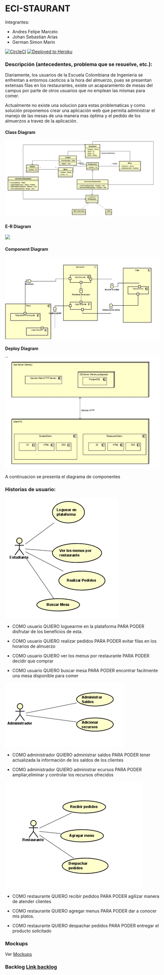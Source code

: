 ﻿# ECI-STAURANT

Integrantes:
* Andres Felipe Marcelo
* Johan Sebastian Arias
* German Simon Marin


[![CircleCI](https://circleci.com/gh/ECI-Staurant-App/ECI-Staurant.svg?style=svg)](https://circleci.com/gh/ECI-Staurant-App/ECI-Staurant)
[![Deployed to Heroku](https://www.herokucdn.com/deploy/button.png)](https://ecistaurant.herokuapp.com/)

### Descripción (antecedentes, problema que se resuelve, etc.):
Diariamente, los usuarios de la Escuela Colombiana de Ingenieria se enfrentan a entornos caoticos a la hora del almuerzo, pues se presentan extensas filas en los restaurantes, existe un acaparamiento de mesas del campus por parte de otros usuarios que no emplean las mismas para comer.

Actualmente no existe una solucion para estas problematicas y como solución proponemos crear una aplicación web que permita administrar el manejo de las mesas de una manera mas óptima y el pedido de los almuerzos a travez de la aplicación.


#### Class Diagram

![](img/class.png)

#### E-R Diagram

![](img/e-R.jpg)

#### Component Diagram

![](img/componentes.jpg)

#### Deploy Diagram

![](img/despliegue.jpg)

A continuacion se presenta el diagrama de componentes

### Historias de usuario:

![](img/casoest.png)

* COMO usuario
QUIERO loguearme en la plataforma
PARA PODER disfrutar de los beneficios de esta. 


* COMO usuario
QUIERO realizar pedidos
PARA PODER evitar filas en los horarios de almuerzo

* COMO usuario
QUIERO ver los menus por restaurante
PARA PODER decidir que comprar
  
* COMO usuario
QUIERO buscar mesa
PARA PODER encontrar facilmente una mesa disponible para comer


   
 ![](img/adm.png)
 
  
* COMO administrador
QUIERO administrar saldos
PARA PODER tener actualizada la información de los saldos de los clientes


* COMO administrador
  QUIERO administrar ecursos
  PARA PODER ampliar,eliminar y controlar  los recursos ofrecidos
 


![](img/casorest.png)

* COMO restaurante
QUIERO recibir pedidos
PARA PODER agilizar manera de atender clientes

* COMO restaurante
QUIERO agregar menus
PARA PODER dar a conocer mis platos.

* COMO restaurante
QUIERO despachar pedidos
PARA PODER entregar el producto solicitado



### Mockups

Ver [Mockups](mockups)


### Backlog [Link backlog](https://tree.taiga.io/project/andresmarcelo7-eci-staurant-app/backlog)
